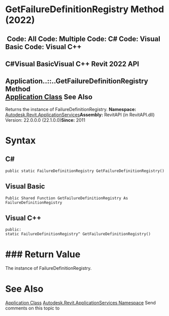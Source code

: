 # GetFailureDefinitionRegistry Method (2022)

﻿
 Code: All Code: Multiple Code: C# Code: Visual Basic Code: Visual C++   
---  
C#Visual BasicVisual C++
Revit 2022 API  
---  
Application..::..GetFailureDefinitionRegistry Method   
[Application Class](94db8ea8-d2c3-5e71-8030-466bcb8e4426.md "Application Class") See Also  
---  
Returns the instance of FailureDefinitionRegistry. 
**Namespace:** [Autodesk.Revit.ApplicationServices](91957e18-2935-006c-83ab-3b5b9dbb5928.md "Autodesk.Revit.ApplicationServices Namespace")**Assembly:** RevitAPI (in RevitAPI.dll) Version: 22.0.0.0 (22.1.0.0)**Since:** 2011 
# Syntax
C#  
---  
```text
public static FailureDefinitionRegistry GetFailureDefinitionRegistry()
```
  
Visual Basic  
---  
```text
Public Shared Function GetFailureDefinitionRegistry As FailureDefinitionRegistry
```
  
Visual C++  
---  
```text
public:
static FailureDefinitionRegistry^ GetFailureDefinitionRegistry()
```
  
# ### Return Value
The instance of FailureDefinitionRegistry. 
# See Also
[Application Class](94db8ea8-d2c3-5e71-8030-466bcb8e4426.md "Application Class")
[Autodesk.Revit.ApplicationServices Namespace](91957e18-2935-006c-83ab-3b5b9dbb5928.md "Autodesk.Revit.ApplicationServices Namespace")
Send comments on this topic to 